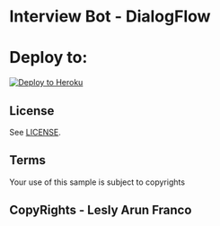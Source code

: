 # Interview Bot - DialogFlow

# Deploy to:
[![Deploy to Heroku](https://www.herokucdn.com/deploy/button.svg)](https://heroku.com/deploy)

## License
See [LICENSE](LICENSE).

## Terms
Your use of this sample is subject to copyrights

## CopyRights - Lesly Arun Franco
